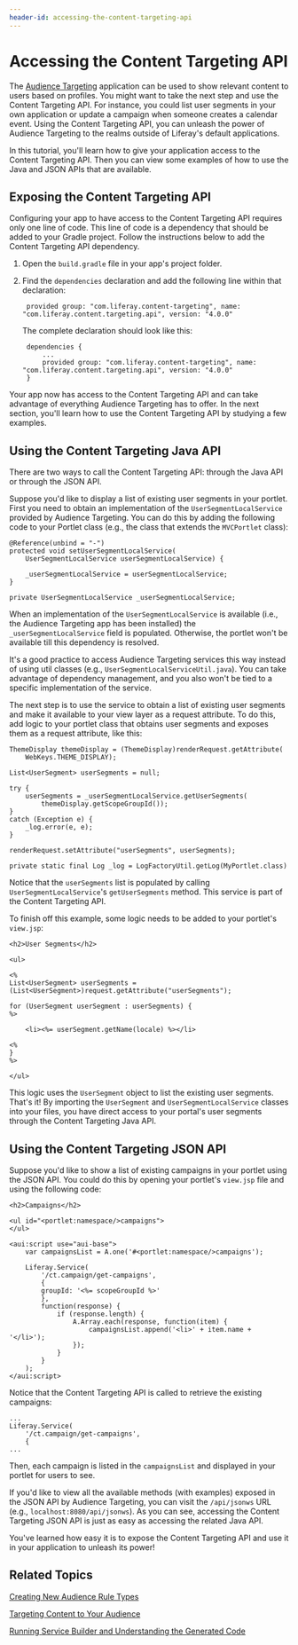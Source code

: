 ```yaml
---
header-id: accessing-the-content-targeting-api
---
```


# Accessing the Content Targeting API

The [Audience Targeting](https://www.liferay.com/marketplace/-/mp/application/43707761)
application can be used to show relevant content to users based on profiles. You
might want to take the next step and use the Content Targeting API. For
instance, you could list user segments in your own application or update a
campaign when someone creates a calendar event. Using the Content Targeting API,
you can unleash the power of Audience Targeting to the realms outside of
Liferay's default applications.

In this tutorial, you'll learn how to give your application access to the
Content Targeting API. Then you can view some examples of how to use the Java
and JSON APIs that are available. 

## Exposing the Content Targeting API

Configuring your app to have access to the Content Targeting API requires only
one line of code. This line of code is a dependency that should be added to your
Gradle project. Follow the instructions below to add the Content Targeting API
dependency.

1. Open the `build.gradle` file in your app's project folder.

2. Find the `dependencies` declaration and add the following line within that
   declaration:

        provided group: "com.liferay.content-targeting", name: "com.liferay.content.targeting.api", version: "4.0.0"

    The complete declaration should look like this:

        dependencies {
            ...
            provided group: "com.liferay.content-targeting", name: "com.liferay.content.targeting.api", version: "4.0.0"
        }

Your app now has access to the Content Targeting API and can take advantage of
everything Audience Targeting has to offer. In the next section, you'll learn
how to use the Content Targeting API by studying a few examples.

## Using the Content Targeting Java API

There are two ways to call the Content Targeting API: through the Java API or
through the JSON API. 

Suppose you'd like to display a list of existing user segments in your portlet.
First you need to obtain an implementation of the `UserSegmentLocalService`
provided by Audience Targeting. You can do this by adding the following code to
your Portlet class (e.g., the class that extends the `MVCPortlet` class):

    @Reference(unbind = "-")
    protected void setUserSegmentLocalService(
        UserSegmentLocalService userSegmentLocalService) {

        _userSegmentLocalService = userSegmentLocalService;
    }

    private UserSegmentLocalService _userSegmentLocalService;

When an implementation of the `UserSegmentLocalService` is available (i.e., the
Audience Targeting app has been installed) the `_userSegmentLocalService` field
is populated. Otherwise, the portlet won't be available till this dependency
is resolved.

It's a good practice to access Audience Targeting services this way instead of
using util classes (e.g., `UserSegmentLocalServiceUtil.java`). You can take
advantage of dependency management, and you also won't be tied to a specific
implementation of the service.

The next step is to use the service to obtain a list of existing user segments
and make it available to your view layer as a request attribute. To do this, add
logic to your portlet class that obtains user segments and exposes them as a
request attribute, like this:

    ThemeDisplay themeDisplay = (ThemeDisplay)renderRequest.getAttribute(
        WebKeys.THEME_DISPLAY);

    List<UserSegment> userSegments = null;

    try {
        userSegments = _userSegmentLocalService.getUserSegments(
            themeDisplay.getScopeGroupId());
    }
    catch (Exception e) {
        _log.error(e, e);
    }

    renderRequest.setAttribute("userSegments", userSegments);

    private static final Log _log = LogFactoryUtil.getLog(MyPortlet.class)

Notice that the `userSegments` list is populated by calling
`UserSegmentLocalService`'s `getUserSegments` method. This service is part
of the Content Targeting API. 

To finish off this example, some logic needs to be added to your portlet's
`view.jsp`:

    <h2>User Segments</h2>

    <ul>

    <%
    List<UserSegment> userSegments = (List<UserSegment>)request.getAttribute("userSegments");

    for (UserSegment userSegment : userSegments) {
    %>

        <li><%= userSegment.getName(locale) %></li>

    <%
    }
    %>

    </ul>

This logic uses the `UserSegment` object to list the existing user segments.
That's it! By importing the `UserSegment` and `UserSegmentLocalService` classes
into your files, you have direct access to your portal's user segments through
the Content Targeting Java API. 

## Using the Content Targeting JSON API

Suppose you'd like to show a list of existing campaigns in your portlet using
the JSON API. You could do this by opening your portlet's `view.jsp` file and
using the following code:

    <h2>Campaigns</h2>

    <ul id="<portlet:namespace/>campaigns">
    </ul>

    <aui:script use="aui-base">
        var campaignsList = A.one('#<portlet:namespace/>campaigns');

        Liferay.Service(
            '/ct.campaign/get-campaigns',
            {
            groupId: '<%= scopeGroupId %>'
            },
            function(response) {
                if (response.length) {
                    A.Array.each(response, function(item) {
                        campaignsList.append('<li>' + item.name + '</li>');
                    });
                }
            }
        );
    </aui:script>

Notice that the Content Targeting API is called to retrieve the existing
campaigns:

    ...
    Liferay.Service(
        '/ct.campaign/get-campaigns',
        {
    ...

Then, each campaign is listed in the `campaignsList` and displayed in your
portlet for users to see.

If you'd like to view all the available methods (with examples) exposed in the
JSON API by Audience Targeting, you can visit the `/api/jsonws` URL (e.g.,
`localhost:8080/api/jsonws`). As you can see, accessing the Content Targeting
JSON API is just as easy as accessing the related Java API.

You've learned how easy it is to expose the Content Targeting API and use it in
your application to unleash its power!

## Related Topics

[Creating New Audience Rule Types](/docs/7-0/tutorials/-/knowledge_base/t/creating-new-audience-targeting-rule-types)

[Targeting Content to Your Audience](/docs/7-0/user/-/knowledge_base/u/targeting-content-to-your-audience)

[Running Service Builder and Understanding the Generated Code](/docs/7-0/tutorials/-/knowledge_base/t/running-service-builder-and-understanding-the-generated-code)
